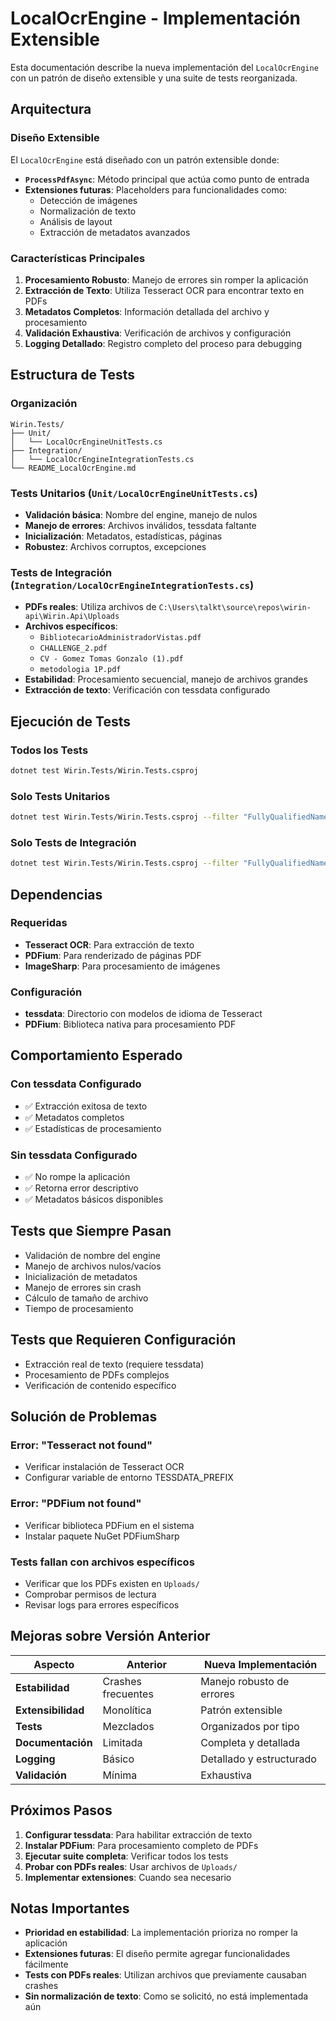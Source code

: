 # LocalOcrEngine - Implementación Extensible

Esta documentación describe la nueva implementación del `LocalOcrEngine` con un patrón de diseño extensible y una suite de tests reorganizada.

## Arquitectura

### Diseño Extensible

El `LocalOcrEngine` está diseñado con un patrón extensible donde:

- **`ProcessPdfAsync`**: Método principal que actúa como punto de entrada
- **Extensiones futuras**: Placeholders para funcionalidades como:
  - Detección de imágenes
  - Normalización de texto
  - Análisis de layout
  - Extracción de metadatos avanzados

### Características Principales

1. **Procesamiento Robusto**: Manejo de errores sin romper la aplicación
2. **Extracción de Texto**: Utiliza Tesseract OCR para encontrar texto en PDFs
3. **Metadatos Completos**: Información detallada del archivo y procesamiento
4. **Validación Exhaustiva**: Verificación de archivos y configuración
5. **Logging Detallado**: Registro completo del proceso para debugging

## Estructura de Tests

### Organización

```
Wirin.Tests/
├── Unit/
│   └── LocalOcrEngineUnitTests.cs
├── Integration/
│   └── LocalOcrEngineIntegrationTests.cs
└── README_LocalOcrEngine.md
```

### Tests Unitarios (`Unit/LocalOcrEngineUnitTests.cs`)

- **Validación básica**: Nombre del engine, manejo de nulos
- **Manejo de errores**: Archivos inválidos, tessdata faltante
- **Inicialización**: Metadatos, estadísticas, páginas
- **Robustez**: Archivos corruptos, excepciones

### Tests de Integración (`Integration/LocalOcrEngineIntegrationTests.cs`)

- **PDFs reales**: Utiliza archivos de `C:\Users\talkt\source\repos\wirin-api\Wirin.Api\Uploads`
- **Archivos específicos**:
  - `BibliotecarioAdministradorVistas.pdf`
  - `CHALLENGE_2.pdf`
  - `CV - Gomez Tomas Gonzalo (1).pdf`
  - `metodologia 1P.pdf`
- **Estabilidad**: Procesamiento secuencial, manejo de archivos grandes
- **Extracción de texto**: Verificación con tessdata configurado

## Ejecución de Tests

### Todos los Tests
```bash
dotnet test Wirin.Tests/Wirin.Tests.csproj
```

### Solo Tests Unitarios
```bash
dotnet test Wirin.Tests/Wirin.Tests.csproj --filter "FullyQualifiedName~Unit"
```

### Solo Tests de Integración
```bash
dotnet test Wirin.Tests/Wirin.Tests.csproj --filter "FullyQualifiedName~Integration"
```

## Dependencias

### Requeridas
- **Tesseract OCR**: Para extracción de texto
- **PDFium**: Para renderizado de páginas PDF
- **ImageSharp**: Para procesamiento de imágenes

### Configuración
- **tessdata**: Directorio con modelos de idioma de Tesseract
- **PDFium**: Biblioteca nativa para procesamiento PDF

## Comportamiento Esperado

### Con tessdata Configurado
- ✅ Extracción exitosa de texto
- ✅ Metadatos completos
- ✅ Estadísticas de procesamiento

### Sin tessdata Configurado
- ✅ No rompe la aplicación
- ✅ Retorna error descriptivo
- ✅ Metadatos básicos disponibles

## Tests que Siempre Pasan

- Validación de nombre del engine
- Manejo de archivos nulos/vacíos
- Inicialización de metadatos
- Manejo de errores sin crash
- Cálculo de tamaño de archivo
- Tiempo de procesamiento

## Tests que Requieren Configuración

- Extracción real de texto (requiere tessdata)
- Procesamiento de PDFs complejos
- Verificación de contenido específico

## Solución de Problemas

### Error: "Tesseract not found"
- Verificar instalación de Tesseract OCR
- Configurar variable de entorno TESSDATA_PREFIX

### Error: "PDFium not found"
- Verificar biblioteca PDFium en el sistema
- Instalar paquete NuGet PDFiumSharp

### Tests fallan con archivos específicos
- Verificar que los PDFs existen en `Uploads/`
- Comprobar permisos de lectura
- Revisar logs para errores específicos

## Mejoras sobre Versión Anterior

| Aspecto | Anterior | Nueva Implementación |
|---------|----------|----------------------|
| **Estabilidad** | Crashes frecuentes | Manejo robusto de errores |
| **Extensibilidad** | Monolítica | Patrón extensible |
| **Tests** | Mezclados | Organizados por tipo |
| **Documentación** | Limitada | Completa y detallada |
| **Logging** | Básico | Detallado y estructurado |
| **Validación** | Mínima | Exhaustiva |

## Próximos Pasos

1. **Configurar tessdata**: Para habilitar extracción de texto
2. **Instalar PDFium**: Para procesamiento completo de PDFs
3. **Ejecutar suite completa**: Verificar todos los tests
4. **Probar con PDFs reales**: Usar archivos de `Uploads/`
5. **Implementar extensiones**: Cuando sea necesario

## Notas Importantes

- **Prioridad en estabilidad**: La implementación prioriza no romper la aplicación
- **Extensiones futuras**: El diseño permite agregar funcionalidades fácilmente
- **Tests con PDFs reales**: Utilizan archivos que previamente causaban crashes
- **Sin normalización de texto**: Como se solicitó, no está implementada aún